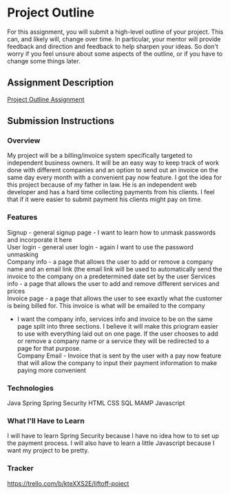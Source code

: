 # Project Outline
For this assignment, you will submit a high-level outline of your project. This can, and likely will, change over time. In particular, your mentor will provide feedback and direction and feedback to help sharpen your ideas. So don't worry if you feel unsure about some aspects of the outline, or if you have to change some things later.

## Assignment Description
[Project Outline Assignment](https://education.launchcode.org/liftoff/assignments/project-outline/)

## Submission Instructions

### Overview
My project will be a billing/invoice system specifically targeted to independent business owners.  It will be an easy way to keep track of work done with different companies and an option to send out an invoice on the same day every month with a convenient pay now feature.  I got the idea for this project because of my father in law.  He is an independent web developer and has a hard time collecting payments from his clients.  I feel that if it were easier to submit payment his clients might pay on time.   

### Features
Signup - general signup page - I want to learn how to unmask passwords and incorporate it here  
User login - general user login - again I want to use the password unmasking   
Company info - a page that allows the user to add or remove  a company name and an email link (the email link will be used to automatically send the invoice to the company on a predetermined date set by the user 
Services info - a page that allows the user to add and remove different services and prices  
Invoice page - a page that allows the user to see exaxtly what the customer is being billed for.  This invoice is what will be emailed to the company
* I want the company info, services info and invoice to be on the same page split into three sections.  I believe it will make this priogram easier to use with everything laid out on one page.  If the user chooses to add or remove a company name or a service they will be redirected to a page for that purpose.  
 Company Email - Invoice that is sent by the user with a pay now feature that will allow the company to input their payment information to make paying more convenient  

### Technologies
Java
Spring
Spring Security
HTML
CSS
SQL
MAMP
Javascript


### What I'll Have to Learn
I will have to learn Spring Security because I have no idea how to to set up the payment process. I will also have to learn a little Javascript because I want my project to be pretty.

### Tracker
https://trello.com/b/kteXXS2E/liftoff-poject
